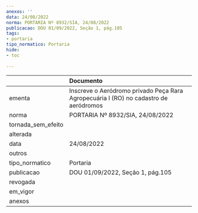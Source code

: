```yaml
---
anexos: ''
data: 24/08/2022
norma: PORTARIA Nº 8932/SIA, 24/08/2022
publicacao: DOU 01/09/2022, Seção 1, pág.105
tags:
- portaria
tipo_normatico: Portaria
hide: 
- toc 
 
---
```


|                    | Documento                                                                            |
|:-------------------|:-------------------------------------------------------------------------------------|
| ementa             | Inscreve o Aeródromo privado Peça Rara Agropecuária I (RO) no cadastro de aeródromos |
| norma              | PORTARIA Nº 8932/SIA, 24/08/2022                                                     |
| tornada_sem_efeito |                                                                                      |
| alterada           |                                                                                      |
| data               | 24/08/2022                                                                           |
| outros             |                                                                                      |
| tipo_normatico     | Portaria                                                                             |
| publicacao         | DOU 01/09/2022, Seção 1, pág.105                                                     |
| revogada           |                                                                                      |
| em_vigor           |                                                                                      |
| anexos             |                                                                                      |